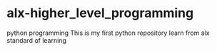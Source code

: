 # alx-higher_level_programming
python programming 
This is my first python repository learn from alx standard of learning
